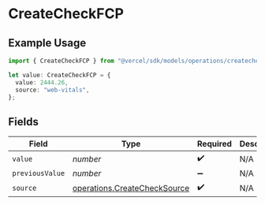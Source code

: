 # CreateCheckFCP

## Example Usage

```typescript
import { CreateCheckFCP } from "@vercel/sdk/models/operations/createcheck.js";

let value: CreateCheckFCP = {
  value: 2444.26,
  source: "web-vitals",
};
```

## Fields

| Field                                                                        | Type                                                                         | Required                                                                     | Description                                                                  |
| ---------------------------------------------------------------------------- | ---------------------------------------------------------------------------- | ---------------------------------------------------------------------------- | ---------------------------------------------------------------------------- |
| `value`                                                                      | *number*                                                                     | :heavy_check_mark:                                                           | N/A                                                                          |
| `previousValue`                                                              | *number*                                                                     | :heavy_minus_sign:                                                           | N/A                                                                          |
| `source`                                                                     | [operations.CreateCheckSource](../../models/operations/createchecksource.md) | :heavy_check_mark:                                                           | N/A                                                                          |